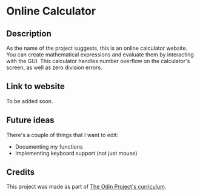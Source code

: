 # Online Calculator

## Description

As the name of the project suggests, this is an online calculator website. You can create 
mathematical expressions and evaluate them by interacting with the GUI. This calculator
handles number overflow on the calculator's screen, as well as zero division errors.

## Link to website

To be added soon.

## Future ideas

There's a couple of things that I want to edit:
- Documenting my functions 
- Implementing keyboard support (not just mouse)

## Credits

This project was made as part of [The Odin Project's curriculum](https://www.theodinproject.com/lessons/foundations-calculator).